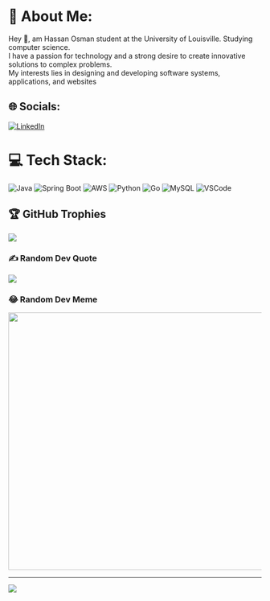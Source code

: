 # 💫 About Me:
Hey 👋, am Hassan Osman student at the University of Louisville. Studying computer science.<br>I have a passion for technology and a strong desire to create innovative solutions to complex problems. <br>My interests lies in designing and developing software systems, applications, and websites


## 🌐 Socials:
[![LinkedIn](https://img.shields.io/badge/LinkedIn-%230077B5.svg?logo=linkedin&logoColor=white)](https://www.linkedin.com/in/hassan-osman-158068200/) 

# 💻 Tech Stack:
![Java](https://img.shields.io/badge/Java-ED8B00?style=for-the-badge&logo=java&logoColor=white)
![Spring Boot](https://img.shields.io/badge/SpringBoot-6DB33F?style=for-the-badge&logo=springboot&logoColor=white)
![AWS](https://img.shields.io/badge/AWS-232F3E?style=for-the-badge&logo=amazonaws&logoColor=FF9900)
![Python](https://img.shields.io/badge/python-3670A0?style=for-the-badge&logo=python&logoColor=ffdd54) 
![Go](https://img.shields.io/badge/go-%2300ADD8.svg?style=for-the-badge&logo=go&logoColor=white) 
![MySQL](https://img.shields.io/badge/mysql-%2300f.svg?style=for-the-badge&logo=mysql&logoColor=white) 
![VSCode](https://img.shields.io/badge/vscode-%23007ACC.svg?style=for-the-badge&logo=visual-studio-code&logoColor=white)  





## 🏆 GitHub Trophies
![](https://github-profile-trophy.vercel.app/?username=hassan-ibra&theme=radical&no-frame=false&no-bg=false&margin-w=4)

### ✍️ Random Dev Quote
![](https://quotes-github-readme.vercel.app/api?type=horizontal&theme=radical)

### 😂 Random Dev Meme
<img src="https://rm.up.railway.app/" width="512px"/>

---
[![](https://visitcount.itsvg.in/api?id=hassan-ibra&icon=0&color=0)](https://visitcount.itsvg.in)

<!-- Proudly created with GPRM ( https://gprm.itsvg.in ) -->
